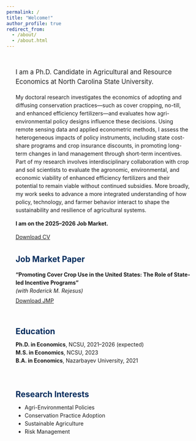 ```yaml
---
permalink: /
title: "Welcome!"
author_profile: true
redirect_from: 
  - /about/
  - /about.html
---
```

<div style="max-width: 1100px; margin: 0 auto; padding: 1rem 1.5rem; line-height: 1.5;">
  <p style="font-size: 1.05rem; color: #222;">
I am a Ph.D. Candidate in Agricultural and Resource Economics at North Carolina State University. 

My doctoral research investigates the economics of adopting and diffusing conservation practices—such as cover cropping, no-till, and enhanced efficiency fertilizers—and evaluates how agri-environmental policy designs influence these decisions. Using remote sensing data and applied econometric methods, I assess the heterogeneous impacts of policy instruments, including state cost-share programs and crop insurance discounts, in promoting long-term changes in land management through short-term incentives. Part of my research involves interdisciplinary collaboration with crop and soil scientists to evaluate the agronomic, environmental, and economic viability of enhanced efficiency fertilizers and their potential to remain viable without continued subsidies. More broadly, my work seeks to advance a more integrated understanding of how policy, technology, and farmer behavior interact to shape the sustainability and resilience of agricultural systems.
</p>

<p><strong>I am on the 2025–2026 Job Market.</strong></p>

<p>
  <a href="https://lyazzatsanat.github.io/files/CV_Lyazzat_Sanat.pdf" class="btn btn--primary" download>
    Download CV
  </a>
</p>

<section style="margin-top: 2rem;">
  <h2 style="color:#002b5c; margin-bottom:0.5rem;">Job Market Paper</h2>
  <p style="margin-bottom:0.3rem;">
    <strong>“Promoting Cover Crop Use in the United States: The Role of State-led Incentive Programs”</strong><br>
    <em>(with Roderick M. Rejesus)</em>
  </p>
  <a href="/files/jmp.pdf" class="btn btn--primary" style="margin-top: 0.5rem;">Download JMP</a>
</section>

<!-- Two-column section below (Education + Research Interests) -->
<section style="display: flex; flex-wrap: wrap; justify-content: space-between; gap: 2rem; margin-top: 1.5rem;">
  
  <!-- Education -->
  <div style="flex: 1; min-width: 350px;">
    <h2 style="color:#002b5c; margin-bottom:0.5rem;">Education</h2>
    <ul style="list-style:none; padding:0; margin:0;">
      <li><strong>Ph.D. in Economics</strong>, NCSU, 2021–2026 (expected)</li>
      <li><strong>M.S. in Economics</strong>, NCSU, 2023</li>
      <li><strong>B.A. in Economics</strong>, Nazarbayev University, 2021</li>
    </ul>
  </div>

  <!-- Research Interests -->
  <div style="flex: 1; min-width: 350px;">
    <h2 style="color:#002b5c; margin-bottom:0.5rem;">Research Interests</h2>
    <ul style="margin:0;">
      <li>Agri-Environmental Policies</li>
      <li>Conservation Practice Adoption</li>
      <li>Sustainable Agriculture</li>
      <li>Risk Management</li>
    </ul>
  </div>

</section>
</div>
